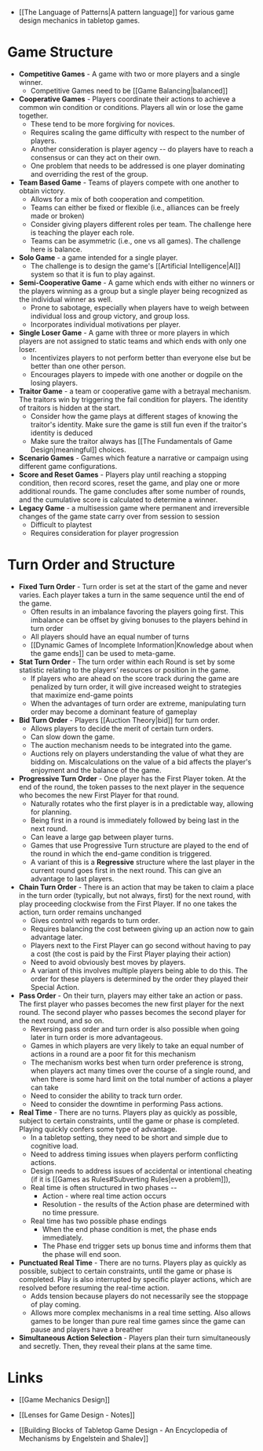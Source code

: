 * [[The Language of Patterns|A pattern language]] for various game design mechanics in tabletop games.
# Game Structure
* **Competitive Games** - A game with two or more players and a single winner.  
	* Competitive Games need to be [[Game Balancing|balanced]]
* **Cooperative Games** - Players coordinate their actions to achieve a common win condition or conditions. Players all win or lose the game together. 
	* These tend to be more forgiving for novices.
	* Requires scaling the game difficulty with respect to the number of players.
	* Another consideration is player agency -- do players have to reach a consensus or can they act on their own.
	* One problem that needs to be addressed is one player dominating and overriding the rest of the group.
* **Team Based Game** - Teams of players compete with one another to obtain victory.
	* Allows for a mix of both cooperation and competition.
	* Teams can either be fixed or flexible (i.e., alliances can be freely made or broken)
	* Consider giving players different roles per team. The challenge here is teaching the player each role.
	* Teams can be asymmetric (i.e., one vs all games). The challenge here is balance.
* **Solo Game** - a game intended for a single player. 
	* The challenge is to design the game's [[Artificial Intelligence|AI]] system so that it is fun to play against.
* **Semi-Cooperative Game** - A game which ends with either no winners or the players winning as a group but a single player being recognized as the individual winner as well.
	* Prone to sabotage, especially when players have to weigh between individual loss and group victory, and group loss.
	* Incorporates individual motivations per player.
* **Single Loser Game** - A game with three or more players in which players are not assigned to static teams and which ends with only one loser.
	* Incentivizes players to not perform better than everyone else but be better than one other person.
	* Encourages players to impede with one another or dogpile on the losing players.
* **Traitor Game** - a team or cooperative game with a betrayal mechanism. The traitors win by triggering the fail condition for players. The identity of traitors is hidden at the start.
	* Consider how the game plays at different stages of knowing the traitor's identity. Make sure the game is still fun even if the traitor's identity is deduced
	* Make sure the traitor always has [[The Fundamentals of Game Design|meaningful]] choices.
* **Scenario Games** - Games which feature a narrative or campaign using different game configurations.
* **Score and Reset Games** - Players play until reaching a stopping condition, then record scores, reset the game, and play one or more additional rounds. The game concludes after some number of rounds, and the cumulative score is calculated to determine a winner.
* **Legacy Game** - a multisession game where permanent and irreversible changes of the game state carry over from session to session
	* Difficult to playtest 
	* Requires consideration for player progression

# Turn Order and Structure
* **Fixed Turn Order** - Turn order is set at the start of the game and never varies. Each player takes a turn in the same sequence until the end of the game.
	* Often results in an imbalance favoring the players going first. This imbalance can be offset by giving bonuses to the players behind in turn order
	* All players should have an equal number of turns
	* [[Dynamic Games of Incomplete Information|Knowledge about when the game ends]] can be used to meta-game.
* **Stat Turn Order** - The turn order within each Round is set by some statistic relating to the players’ resources or position in the game.
	* If players who are ahead on the score track during the game are penalized by turn order, it will give increased weight to strategies that maximize end-game points
	* When the advantages of turn order are extreme, manipulating turn order may become a dominant feature of gameplay
* **Bid Turn Order** - Players [[Auction Theory|bid]] for turn order.
	* Allows players to decide the merit of certain turn orders.
	* Can slow down the game.
	* The auction mechanism needs to be integrated into the game.
	* Auctions rely on players understanding the value of what they are bidding on. Miscalculations on the value of a bid affects the player's enjoyment and the balance of the game.
* **Progressive Turn Order** - One player has the First Player token. At the end of the round, the token passes to the next player in the sequence who becomes the new First Player for that round. 
	* Naturally rotates who the first player is in a predictable way, allowing for planning.
	* Being first in a round is immediately followed by being last in the next round.
	* Can leave a large gap between player turns.
	* Games that use Progressive Turn structure are played to the end of the round in which the end-game condition is triggered.
	* A variant of this is a **Regressive** structure where the last player in the current round goes first in the next round. This can give an advantage to last players.
* **Chain Turn Order** - There is an action that may be taken to claim a place in the turn order (typically, but not always, first) for the next round, with play proceeding clockwise from the First Player. If no one takes the action, turn order remains unchanged
	* Gives control with regards to turn order.
	* Requires balancing the cost between giving up an action now to gain advantage later.
	* Players next to the First Player can go second without having to pay a cost (the cost is paid by the First Player playing their action)
	* Need to avoid obviously best moves by players.
	* A variant of this involves multiple players being able to do this. The order for these players is determined by the order they played their Special Action.
* **Pass Order** -  On their turn, players may either take an action or pass. The first player who passes becomes the new first player for the next round. The second player who passes becomes the second player for the next round, and so on. 
	* Reversing pass order and turn order is also possible when going later in turn order is more advantageous.
	* Games in which players are very likely to take an equal number of actions in a round are a poor fit for this mechanism
	* The mechanism works best when turn order preference is strong, when players act many times over the course of a single round, and when there is some hard limit on the total number of actions a player can take
	* Need to consider the ability to track turn order.
	* Need to consider the downtime in performing Pass actions.
* **Real Time** - There are no turns. Players play as quickly as possible, subject to certain constraints, until the game or phase is completed. Playing quickly confers some type of advantage.
	* In a tabletop setting, they need to be short and simple due to cognitive load.
	* Need to address timing issues when players perform conflicting actions.
	* Design needs to address issues of accidental or intentional cheating (if it is [[Games as Rules#Subverting Rules|even a problem]]),
	* Real time is often structured in two phases -- 
		* Action - where real time action occurs
		* Resolution - the results of the Action phase are determined with no time pressure.
	* Real time has two possible phase endings
		* When the end phase condition is met, the phase ends immediately.
		* The Phase end trigger sets up bonus time and informs them that the phase will end soon.
* **Punctuated Real Time** - There are no turns. Players play as quickly as possible, subject to certain constraints, until the game or phase is completed. Play is also interrupted by specific player actions, which are resolved before resuming the real-time action.
	* Adds tension because players do not necessarily see the stoppage of play coming.
	* Allows more complex mechanisms in a real time setting. Also allows games to be longer than pure real time games since the game can pause and players have a breather
* **Simultaneous Action Selection** - Players plan their turn simultaneously and secretly. Then, they reveal their plans at the same time.

# Links
* [[Game Mechanics Design]]
* [[Lenses for Game Design - Notes]]

* [[Building Blocks of Tabletop Game Design - An Encyclopedia of Mechanisms by Engelstein and Shalev]]